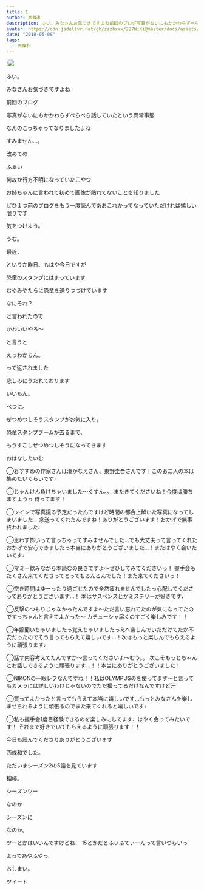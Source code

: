 ```yaml
---
title: Σ
author: 西條和
description: ふい。みなさんお気づきですよね前回のブログ写真がないにもかかわらずぺらぺら話していたという異常事態なんのこっ...
avatar: https://cdn.jsdelivr.net/gh/zzzhxxx/227WiKi@master/docs/assets/photo/avatar/nagomi.jpg
date: "2018-05-08"
tags:
  - 西條和
---
```


!![](https://cdn.jsdelivr.net/gh/zzzhxxx/227WiKi-image@master/blog-image/nagomi-2018-05-08_1.jpg)








ふい。







みなさんお気づきですよね







前回のブログ











写真がないにもかかわらずぺらぺら話していたという異常事態









なんのこっちゃってなりましたよね










すみません…。











改めての

ふぁい









何故か行方不明になっていたこやつ










お姉ちゃんに言われて初めて画像が貼れてないことを知りました










ぜひ１つ前のブログをもう一度読んでああこれかってなっていただければ嬉しい限りです








気をつけよう。







うむ。









最近、








というか昨日、もはや今日ですが







恐竜のスタンプにはまっています









むやみやたらに恐竜を送りつづけています











なにそれ？






と言われたので








かわいいやろ〜









と言うと









えっわからん。










って返されました











悲しみにうたれております








いいもん。






べつに。











ぜつめつしそうスタンプがお気に入り。











恐竜スタンプブームが去るまで、








もうすこしぜつめつしそうになってきます












おはなしたいむ




◯おすすめの作家さんは湊かなえさん、東野圭吾さんです！このお二人の本は集めたいぐらいです♩



◯じゃんけん負けちゃいました〜ぐすん。。
またきてくださいね！今度は勝ちますようっ
待ってます！



◯ツインで写真撮る予定だったんですけど時間の都合上解いた写真になってしまいました…
念送ってくれたんですね！ありがとうございます！おかげで無事終われました♩




◯思わず怖いって言っちゃってすみませんでした…でも大丈夫って言ってくれたおかげで安心できましたっ本当にありがとうございました…！またはやく会いたいです♩






◯マミー飲みながら本読むの良きですよ〜ぜひしてみてくださいっ！
握手会もたくさん来てくださってとってもるんるんでした！また来てくださいっ！




◯空き時間はゆーったり過ごせたので全然疲れませんでしたっ心配してくださってありがとうございます…！
本はサスペンスとかミステリーが好きです♩






◯反撃のつもりじゃなかったんですよ〜ただ言い忘れてたのが気になってたのですっちゃんと言えてよかった〜
カチューシャ届くのすごく楽しみです！！






◯年齢聞いちゃいましたっ覚えちゃいましたっえへ楽しんでいただけてたか不安だったのでそう言ってもらえて嬉しいです…！次はもっと楽しんでもらえるように頑張ります♩






◯話す内容考えてたんですか〜言ってくださいよ〜むう。。
次こそもっとちゃんとお話しできるように頑張ります…！！本当にありがとうございました！





◯NIKONの一眼レフなんですね！！私はOLYMPUSのを使ってます〜と言ってもカメラには詳しいわけじゃないのでただ撮ってるだけなんですけど汗




◯買ってよかったと言ってもらえて本当に嬉しいです…もっとみなさんを楽しませられるように頑張るのでまた来てくれると嬉しいです♩




◯私も握手会1度目経験できるのを楽しみにしてます♩はやく会ってみたいです！
それまで好きでいてもらえるように頑張ります！！











今日も読んでくださりありがとうございます











西條和でした。






ただいまシーズン2の5話を見ています






相棒。









シーズンツー






なのか









シーズンに







なのか。






ツーとかはいいんですけどね、
15とかだとふぃふてぃーんって言いづらいっ






よってあやふやっ







おしまい。


ツイート



